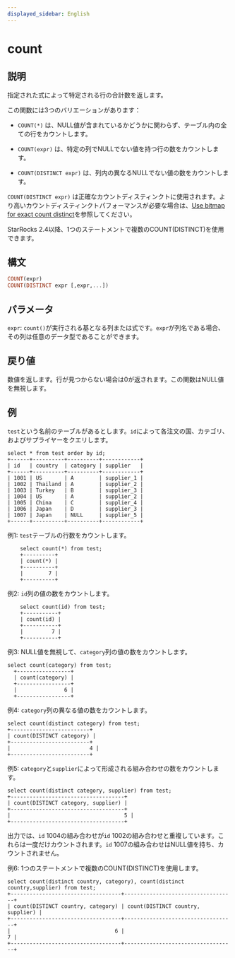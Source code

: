 ```yaml
---
displayed_sidebar: English
---
```



# count

## 説明

指定された式によって特定される行の合計数を返します。

この関数には3つのバリエーションがあります：

- `COUNT(*)` は、NULL値が含まれているかどうかに関わらず、テーブル内の全ての行をカウントします。

- `COUNT(expr)` は、特定の列でNULLでない値を持つ行の数をカウントします。

- `COUNT(DISTINCT expr)` は、列内の異なるNULLでない値の数をカウントします。

`COUNT(DISTINCT expr)` は正確なカウントディスティンクトに使用されます。より高いカウントディスティンクトパフォーマンスが必要な場合は、[Use bitmap for exact count distinct](../../../using_starrocks/Using_bitmap.md)を参照してください。

StarRocks 2.4以降、1つのステートメントで複数のCOUNT(DISTINCT)を使用できます。

## 構文

~~~Haskell
COUNT(expr)
COUNT(DISTINCT expr [,expr,...])
~~~

## パラメータ

`expr`: `count()`が実行される基となる列または式です。`expr`が列名である場合、その列は任意のデータ型であることができます。

## 戻り値

数値を返します。行が見つからない場合は0が返されます。この関数はNULL値を無視します。

## 例

`test`という名前のテーブルがあるとします。`id`によって各注文の国、カテゴリ、およびサプライヤーをクエリします。

~~~Plain
select * from test order by id;
+------+----------+----------+------------+
| id   | country  | category | supplier   |
+------+----------+----------+------------+
| 1001 | US       | A        | supplier_1 |
| 1002 | Thailand | A        | supplier_2 |
| 1003 | Turkey   | B        | supplier_3 |
| 1004 | US       | A        | supplier_2 |
| 1005 | China    | C        | supplier_4 |
| 1006 | Japan    | D        | supplier_3 |
| 1007 | Japan    | NULL     | supplier_5 |
+------+----------+----------+------------+
~~~

例1: `test`テーブルの行数をカウントします。

~~~Plain
    select count(*) from test;
    +----------+
    | count(*) |
    +----------+
    |        7 |
    +----------+
~~~

例2: `id`列の値の数をカウントします。

~~~Plain
    select count(id) from test;
    +-----------+
    | count(id) |
    +-----------+
    |         7 |
    +-----------+
~~~

例3: NULL値を無視して、`category`列の値の数をカウントします。

~~~Plain
select count(category) from test;
  +-----------------+
  | count(category) |
  +-----------------+
  |               6 |
  +-----------------+
~~~

例4: `category`列の異なる値の数をカウントします。

~~~Plain
select count(distinct category) from test;
+-------------------------+
| count(DISTINCT category) |
+-------------------------+
|                         4 |
+-------------------------+
~~~

例5: `category`と`supplier`によって形成される組み合わせの数をカウントします。

~~~Plain
select count(distinct category, supplier) from test;
+------------------------------------+
| count(DISTINCT category, supplier) |
+------------------------------------+
|                                    5 |
+------------------------------------+
~~~

出力では、`id` 1004の組み合わせが`id` 1002の組み合わせと重複しています。これらは一度だけカウントされます。`id` 1007の組み合わせはNULL値を持ち、カウントされません。

例6: 1つのステートメントで複数のCOUNT(DISTINCT)を使用します。

~~~Plain
select count(distinct country, category), count(distinct country,supplier) from test;
+-----------------------------------+-----------------------------------+
| count(DISTINCT country, category) | count(DISTINCT country, supplier) |
+-----------------------------------+-----------------------------------+
|                                 6 |                                 7 |
+-----------------------------------+-----------------------------------+
~~~
